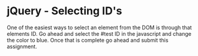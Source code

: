 # jQuery - Selecting ID's
One of the easiest ways to select an element from the DOM is through that elements ID. Go ahead and select the #test ID in the javascript and change the color to blue. Once that is complete go ahead and submit this assignment.